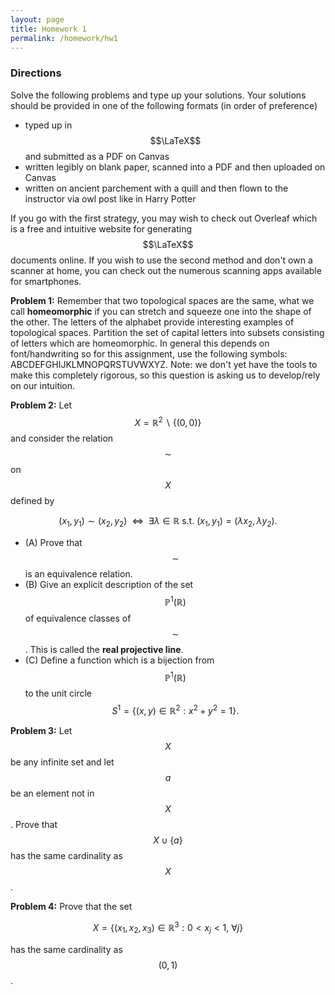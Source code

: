 ```yaml
---
layout: page
title: Homework 1
permalink: /homework/hw1
---
```


### Directions
Solve the following problems and type up your solutions.  Your solutions should be provided in one of the following formats (in order of preference)
* typed up in $$\LaTeX$$ and submitted as a PDF on Canvas
* written legibly on blank paper, scanned into a PDF and then uploaded on Canvas
* written on ancient parchement with a quill and then flown to the instructor via owl post like in Harry Potter

If you go with the first strategy, you may wish to check out Overleaf which is a free and intuitive website for generating $$\LaTeX$$ documents online.
If you wish to use the second method and don't own a scanner at home, you can check out the numerous scanning apps available for smartphones.

**Problem 1:**  Remember that two topological spaces are the same, what we call **homeomorphic** if you can stretch and squeeze one into the shape of the other.  The letters of the alphabet provide interesting examples of topological spaces.  Partition the set of capital letters into subsets consisting of letters which are homeomorphic.  In general this depends on font/handwriting so for this assignment, use the following symbols: ABCDEFGHIJKLMNOPQRSTUVWXYZ.
Note: we don't yet have the tools to make this completely rigorous, so this question is asking us to develop/rely on our intuition.

**Problem 2:** Let $$X= \mathbb R^2\backslash\{(0,0)\}$$ and consider the relation $$\sim$$ on $$X$$ defined by

$$(x_1,y_1)\sim (x_2,y_2)\ \ \Leftrightarrow\ \ \exists \lambda\in\mathbb R\ \text{s.t.}\ (x_1,y_1) = (\lambda x_2,\lambda y_2).$$

* (A) Prove that $$\sim$$ is an equivalence relation.
* (B) Give an explicit description of the set $$\mathbb P^1(\mathbb R)$$ of equivalence classes of $$\sim$$.  This is called the **real projective line**.
* (C) Define a function which is a bijection from $$\mathbb P^1(\mathbb R)$$ to the unit circle
$$S^1 = \{(x,y)\in\mathbb R^2: x^2 + y^2 = 1\}.$$

**Problem 3:** Let $$X$$ be any infinite set and let $$a$$ be an element not in $$X$$.  Prove that $$X\cup \{a\}$$ has the same cardinality as $$X$$.

**Problem 4:** Prove that the set

$$X = \{(x_1,x_2,x_3)\in\mathbb R^3: 0< x_j < 1,\ \forall j\}$$

has the same cardinality as $$(0,1)$$.

